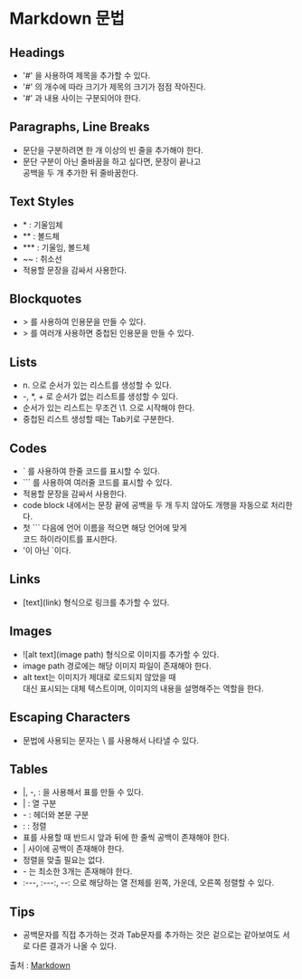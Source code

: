 # Markdown 문법

## **Headings** 
- '\#' 을 사용하여 제목을 추가할 수 있다.
- '\#' 의 개수에 따라 크기가 제목의 크기가 점점 작아진다.
- '\#' 과 내용 사이는 구분되어야 한다.

## **Paragraphs, Line Breaks**
- 문단을 구분하려면 한 개 이상의 빈 줄을 추가해야 한다.
- 문단 구분이 아닌 줄바꿈을 하고 싶다면, 문장이 끝나고  
공백을 두 개 추가한 뒤 줄바꿈한다.

## **Text Styles**
- \* : 기울임체
- \** : 볼드체
- \*** : 기울임, 볼드체
- \~~ : 취소선
- 적용할 문장을 감싸서 사용한다.

## **Blockquotes**
- \> 를 사용하여 인용문을 만들 수 있다.
- \> 를 여러개 사용하면 중첩된 인용문을 만들 수 있다.

## **Lists**
- n. 으로 순서가 있는 리스트를 생성할 수 있다.  
- \-, \*, \+ 로 순서가 없는 리스트를 생성할 수 있다.
- 순서가 있는 리스트는 무조건 \1. 으로 시작해야 한다.
- 중첩된 리스트 생성할 때는 Tab키로 구분한다.

## **Codes**
- \` 를 사용하여 한줄 코드를 표시할 수 있다.
- \``` 를 사용하여 여러줄 코드를 표시할 수 있다.
- 적용할 문장을 감싸서 사용한다.
- code block 내에서는 문장 끝에 공백을 두 개 두지 않아도
개행을 자동으로 처리한다.
- 첫 \``` 다음에 언어 이름을 적으면 해당 언어에 맞게  
코드 하이라이트를 표시한다.
- '이 아닌 `이다.

## **Links**
- \[text](link) 형식으로 링크를 추가할 수 있다.

## **Images**
- \![alt text](image path) 형식으로 이미지를 추가할 수 있다.
- image path 경로에는 해당 이미지 파일이 존재해야 한다.
- alt text는 이미지가 제대로 로드되지 않았을 때  
대신 표시되는 대체 텍스트이며, 이미지의 내용을 설명해주는 역할을 한다.

## **Escaping Characters**
- 문법에 사용되는 문자는 \ 를 사용해서 나타낼 수 있다.

## **Tables**
- \|, \-, \: 을 사용해서 표를 만들 수 있다.
- \| : 열 구분
- \- : 헤더와 본문 구분
- \: : 정렬
- 표를 사용할 때 반드시 앞과 뒤에 한 줄씩 공백이 존재해야 한다.
- \| 사이에 공백이 존재해야 한다.
- 정렬을 맞출 필요는 없다.
- \- 는 최소한 3개는 존재해야 한다.
- \:---, \:---:, \--: 으로 해당하는 열 전체를 왼쪽, 가운데, 오른쪽 정렬할 수 있다.

## **Tips**
- 공백문자를 직접 추가하는 것과 Tab문자를 추가하는 것은 겉으로는 같아보여도 서로 다른 결과가 나올 수 있다.

출처 : [Markdown](https://dreamhack.io/lecture/courses/536)



